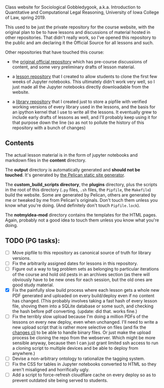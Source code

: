 Class website for Sociological Gobbledygook, a.k.a. Introduction to Quantitative and Computational Legal Reasoning, University of Iowa College of Law, spring 2019. 

This used to be just the private repository for the course website, with the original plan to be to have lessons and discussions of material hosted in other repositories.  That didn't really work, so I've opened this repository to the public and am declaring it the Official Source for all lessons and such. 

Other repositories that have touched this course: 

- the [original official repository](https://github.com/paultopia/quantitative-methods-for-lawyers) which has pre-course discussions of content, and some very preliminary drafts of lesson material. 

- a [lesson repository](https://github.com/paultopia/gobbledygook_lessons) that I created to allow students to clone the first few weeks of Jupyter notebooks.  This ultimately didn't work very well, so I just made all the Jupyter notebooks directly downloadable from the website.

- a [library repository](https://github.com/paultopia/library_gobbledygook) that I created just to store a pipfile with verified working versions of every library used in the lessons, and the basis for an ipython kernel that I use to write all the lessons.  It eventually grew to include early drafts of lessons as well, and I'll probably keep using it for that purpose down the line (so as not to pollute the history of this repository with a bunch of changes) 

## Contents

The actual lesson material is in the form of jupyter notebooks and markdown files in the **content** directory. 

The **output** directory is automatically generated and **should not be touched**.  It's generated by [the Pelican static site generator](http://docs.getpelican.com/en/stable/).

The **custom_build_scripts directory**, the **plugins** directory, plus the scripts in the root of this directory (`.py` files, `.sh` files, the `Pipfile`, the `Makefile`) build the website.  Some are generated by Pelican, others are generated by me or tweaked by me from Pelican's originals.  Don't touch them unless you know what you're doing.  (And definitely don't touch `Pipfile.lock`).  

The **notmyidea-mod** directory contains the templates for the HTML pages.  Again, probably not a good idea to touch them unless you know what you're doing.  

## TODO (PG tasks): 

- [ ] Move pipfile to this repository as canonical source of truth for library versions.  
- [ ] Fix the arbitrarily assigned dates for lessons in this repository.  
- [ ] Figure out a way to tag problem sets as belonging to particular iterations of the course and hold old pests in an archives section (as there will obviously have to be new ones for each session, but the old ones are good study material.  
- [X] Fix the painfully slow build process where each lesson gets a whole new PDF generated and uploaded on every build/deploy even if no content has changed.  (This probably involves taking a fast hash of every lesson file, shoving them into a SQLite database or some such, and checking the hash before pdf converting. (update: did that. works fine.)  
- [ ] Fix the terribly slow upload because I'm doing a million PDFs of the lessons on every new deploy, even when unchanged.  I'll need to write a new upload script that is rather more selective on files (and fix the [changes cli](https://github.com/paultopia/changes) to be able to handle binary files. Or just make the upload process be cloning the repo from the webserver.  Which might be more sensible anyway, because then I can just grant limited ssh access to run a cloning script to multiple devices and be able to deploy from anywhere.)
- [ ] Devise a non-arbitrary ontology to rationalize the tagging system.
- [ ] Fix the CSS for tables in Jupyter notebooks converted to HTML so they aren't misaligned and horrifically ugly. 
- [ ] Add a script to force-refresh cloudflare cache on every deploy so as to prevent outdated site being served to students.

